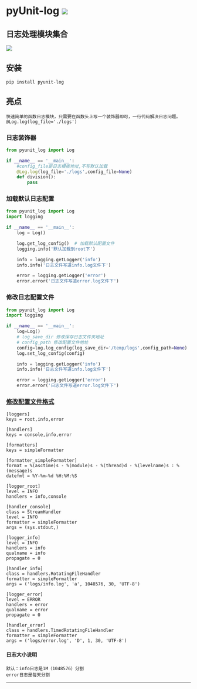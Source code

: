 # **pyUnit-log** [![](https://gitee.com/tyoui/logo/raw/master/logo/photolog.png)][1]

## 日志处理模块集合
[![](https://img.shields.io/badge/Python-3.7-green.svg)](https://pypi.org/project/pyunit-log/)

## 安装
    pip install pyunit-log

## 亮点
    快速简单的函数日志模块，只需要在函数头上写一个装饰器即可，一行代码解决日志问题。
    @Log.log(log_file='./logs')

### 日志装饰器
```python
from pyunit_log import Log

if __name__ == '__main__':
    #config_file是日志模板地址,不写默认加载
    @Log.log(log_file='./logs',config_file=None)
    def division():
        pass
```

### 加载默认日志配置
```python
from pyunit_log import Log
import logging

if __name__ == '__main__':
    log = Log()

    log.get_log_config()  # 加载默认配置文件
    logging.info('默认加载到root下')

    info = logging.getLogger('info')
    info.info('日志文件写道info.log文件下')

    error = logging.getLogger('error')
    error.error('日志文件写道error.log文件下')
```

### 修改日志配置文件
```python
from pyunit_log import Log
import logging

if __name__ == '__main__':
    log=Log()
    # log_save_dir 修改保存日志文件夹地址
    # config_path 修改配置文件地址
    config=log.log_config(log_save_dir='/temp/logs',config_path=None) 
    log.set_log_config(config)

    info = logging.getLogger('info')
    info.info('日志文件写道info.log文件下')

    error = logging.getLogger('error')
    error.error('日志文件写道error.log文件下')
```

### [修改配置文件格式](https://docs.python.org/zh-cn/3.7/library/logging.handlers.html?highlight=timedrotatingfilehandler)
```log
[loggers]
keys = root,info,error

[handlers]
keys = console,info,error

[formatters]
keys = simpleFormatter

[formatter_simpleFormatter]
format = %(asctime)s - %(module)s - %(thread)d - %(levelname)s : %(message)s
datefmt = %Y-%m-%d %H:%M:%S

[logger_root]
level = INFO
handlers = info,console

[handler_console]
class = StreamHandler
level = INFO
formatter = simpleFormatter
args = (sys.stdout,)

[logger_info]
level = INFO
handlers = info
qualname = info
propagate = 0

[handler_info]
class = handlers.RotatingFileHandler
formatter = simpleFormatter
args = ('logs/info.log', 'a', 1048576, 30, 'UTF-8')

[logger_error]
level = ERROR
handlers = error
qualname = error
propagate = 0

[handler_error]
class = handlers.TimedRotatingFileHandler
formatter = simpleFormatter
args = ('logs/error.log', 'D', 1, 30, 'UTF-8')
```

#### 日志大小说明
    默认：info日志是1M（1048576）分割
    error日志是每天分割

***
[1]: https://blog.jtyoui.com